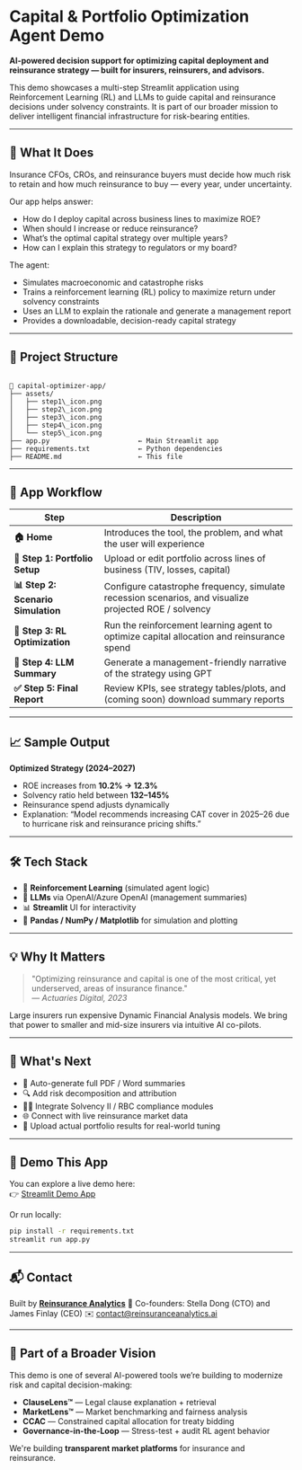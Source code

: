 # Capital & Portfolio Optimization Agent Demo

**AI-powered decision support for optimizing capital deployment and reinsurance strategy — built for insurers, reinsurers, and advisors.**

This demo showcases a multi-step Streamlit application using Reinforcement Learning (RL) and LLMs to guide capital and reinsurance decisions under solvency constraints. It is part of our broader mission to deliver intelligent financial infrastructure for risk-bearing entities.

---

## 🚀 What It Does

Insurance CFOs, CROs, and reinsurance buyers must decide how much risk to retain and how much reinsurance to buy — every year, under uncertainty.

Our app helps answer:
- How do I deploy capital across business lines to maximize ROE?
- When should I increase or reduce reinsurance?
- What’s the optimal capital strategy over multiple years?
- How can I explain this strategy to regulators or my board?

The agent:
- Simulates macroeconomic and catastrophe risks
- Trains a reinforcement learning (RL) policy to maximize return under solvency constraints
- Uses an LLM to explain the rationale and generate a management report
- Provides a downloadable, decision-ready capital strategy

---

## 📂 Project Structure

```

📁 capital-optimizer-app/
├── assets/
│   ├── step1\_icon.png
│   ├── step2\_icon.png
│   ├── step3\_icon.png
│   ├── step4\_icon.png
│   └── step5\_icon.png
├── app.py                      ← Main Streamlit app
├── requirements.txt            ← Python dependencies
├── README.md                   ← This file

````

---

## 🧭 App Workflow

| Step | Description |
|------|-------------|
| **🏠 Home** | Introduces the tool, the problem, and what the user will experience |
| **📂 Step 1: Portfolio Setup** | Upload or edit portfolio across lines of business (TIV, losses, capital) |
| **📊 Step 2: Scenario Simulation** | Configure catastrophe frequency, simulate recession scenarios, and visualize projected ROE / solvency |
| **🧠 Step 3: RL Optimization** | Run the reinforcement learning agent to optimize capital allocation and reinsurance spend |
| **💬 Step 4: LLM Summary** | Generate a management-friendly narrative of the strategy using GPT |
| **✅ Step 5: Final Report** | Review KPIs, see strategy tables/plots, and (coming soon) download summary reports |

---

## 📈 Sample Output

**Optimized Strategy (2024–2027)**  
- ROE increases from **10.2% → 12.3%**  
- Solvency ratio held between **132–145%**  
- Reinsurance spend adjusts dynamically  
- Explanation: “Model recommends increasing CAT cover in 2025–26 due to hurricane risk and reinsurance pricing shifts.”

---

## 🛠 Tech Stack

- 🧠 **Reinforcement Learning** (simulated agent logic)
- 💬 **LLMs** via OpenAI/Azure OpenAI (management summaries)
- 📊 **Streamlit** UI for interactivity
- 🧮 **Pandas / NumPy / Matplotlib** for simulation and plotting

---

## 💡 Why It Matters

> "Optimizing reinsurance and capital is one of the most critical, yet underserved, areas of insurance finance."  
> — *Actuaries Digital, 2023*

Large insurers run expensive Dynamic Financial Analysis models. We bring that power to smaller and mid-size insurers via intuitive AI co-pilots.

---

## 📅 What's Next

- 📄 Auto-generate full PDF / Word summaries
- 🔍 Add risk decomposition and attribution
- 🧑‍⚖️ Integrate Solvency II / RBC compliance modules
- 🌐 Connect with live reinsurance market data
- 🧾 Upload actual portfolio results for real-world tuning

---

## 🧪 Demo This App

You can explore a live demo here:  
👉 [Streamlit Demo App](https://your-streamlit-app-link.com)

Or run locally:

```bash
pip install -r requirements.txt
streamlit run app.py
````

---

## 📬 Contact

Built by **[Reinsurance Analytics](https://www.linkedin.com/company/reinsurance-analytics)**
🔗 Co-founders: Stella Dong (CTO) and James Finlay (CEO)
✉️ [contact@reinsuranceanalytics.ai](mailto:contact@reinsuranceanalytics.ai)

---

## 🧠 Part of a Broader Vision

This demo is one of several AI-powered tools we’re building to modernize risk and capital decision-making:

* **ClauseLens™** — Legal clause explanation + retrieval
* **MarketLens™** — Market benchmarking and fairness analysis
* **CCAC** — Constrained capital allocation for treaty bidding
* **Governance-in-the-Loop** — Stress-test + audit RL agent behavior

We're building **transparent market platforms** for insurance and reinsurance.

